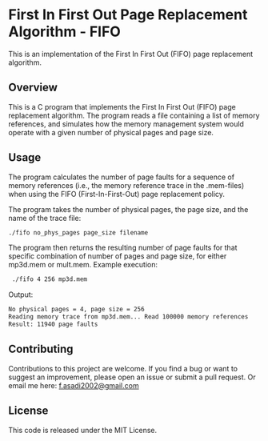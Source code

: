 # First In First Out Page Replacement Algorithm - FIFO
This is an implementation of the First In First Out (FIFO) page replacement algorithm.

## Overview
This is a C program that implements the First In First Out (FIFO) page replacement algorithm. The program reads a file containing a list of memory references, and simulates how the memory management system would operate with a given number of physical pages and page size.



## Usage
The program calculates the number of page faults for a sequence of memory references (i.e., the
memory reference trace in the .mem-files) when using the FIFO (First-In-First-Out) page replacement policy.

The program takes the number of physical pages, the page size, and the name of the trace file:
```sh
./fifo no_phys_pages page_size filename
```

The program then returns the resulting number of page faults for that specific combination of number of pages and page size,
for either mp3d.mem or mult.mem.
Example execution:
```sh
 ./fifo 4 256 mp3d.mem
```
Output:
```sh
No physical pages = 4, page size = 256
Reading memory trace from mp3d.mem... Read 100000 memory references
Result: 11940 page faults
```




## Contributing
Contributions to this project are welcome. If you find a bug or want to suggest an improvement, please open an issue or submit a pull request.
Or email me here: f.asadi2002@gmail.com

## License
This code is released under the MIT License.

